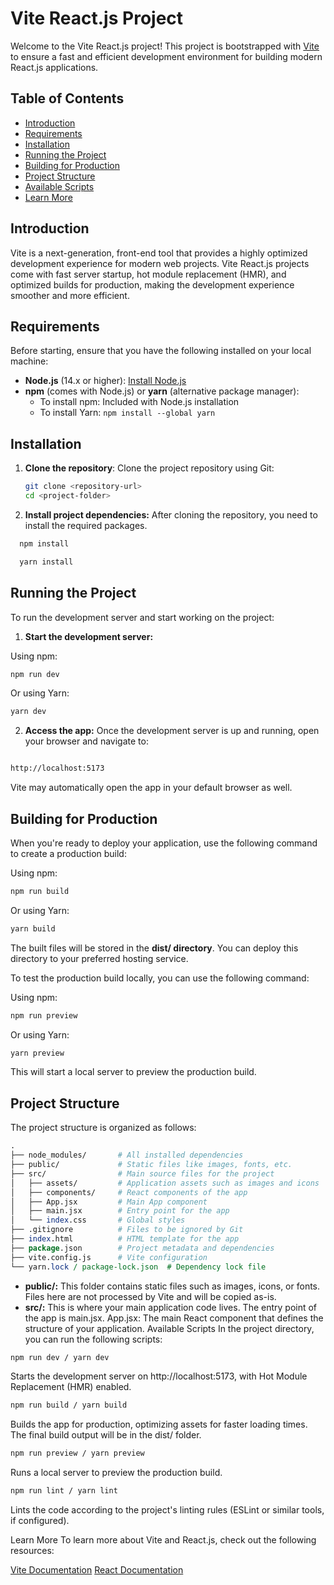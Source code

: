 # Vite React.js Project

Welcome to the Vite React.js project! This project is bootstrapped with [Vite](https://vitejs.dev/) to ensure a fast and efficient development environment for building modern React.js applications.

## Table of Contents

- [Introduction](#introduction)
- [Requirements](#requirements)
- [Installation](#installation)
- [Running the Project](#running-the-project)
- [Building for Production](#building-for-production)
- [Project Structure](#project-structure)
- [Available Scripts](#available-scripts)
- [Learn More](#learn-more)

## Introduction

Vite is a next-generation, front-end tool that provides a highly optimized development experience for modern web projects. Vite React.js projects come with fast server startup, hot module replacement (HMR), and optimized builds for production, making the development experience smoother and more efficient.

## Requirements

Before starting, ensure that you have the following installed on your local machine:

- **Node.js** (14.x or higher): [Install Node.js](https://nodejs.org/)
- **npm** (comes with Node.js) or **yarn** (alternative package manager):
  - To install npm: Included with Node.js installation
  - To install Yarn: `npm install --global yarn`

## Installation

1. **Clone the repository**:
   Clone the project repository using Git:
   ```bash
   git clone <repository-url>
   cd <project-folder>

2. **Install project dependencies:** After cloning the repository, you need to install the required packages.

```bash
  npm install 
```
```bash
  yarn install
```

## Running the Project

To run the development server and start working on the project:
1. **Start the development server:**

Using npm:

```bash
npm run dev
```
Or using Yarn:

```bash
yarn dev 
```
2. **Access the app:** Once the development server is up and running, open your browser and navigate to:

```bash

http://localhost:5173
```
Vite may automatically open the app in your default browser as well.

## Building for Production
When you're ready to deploy your application, use the following command to create a production build:

Using npm:

```bash
npm run build
```

Or using Yarn:

```bash
yarn build
```
The built files will be stored in the **dist/ directory**. You can deploy this directory to your preferred hosting service.

To test the production build locally, you can use the following command:

Using npm:

```bash
npm run preview
```
Or using Yarn:

```bash
yarn preview
```
This will start a local server to preview the production build.

## Project Structure
The project structure is organized as follows:

```perl
.
├── node_modules/       # All installed dependencies
├── public/             # Static files like images, fonts, etc.
├── src/                # Main source files for the project
│   ├── assets/         # Application assets such as images and icons
│   ├── components/     # React components of the app
│   ├── App.jsx         # Main App component
│   ├── main.jsx        # Entry point for the app
│   └── index.css       # Global styles
├── .gitignore          # Files to be ignored by Git
├── index.html          # HTML template for the app
├── package.json        # Project metadata and dependencies
├── vite.config.js      # Vite configuration
└── yarn.lock / package-lock.json  # Dependency lock file
```
- **public/:** This folder contains static files such as images, icons, or fonts. Files here are not processed by Vite and will be copied as-is.
- **src/:** This is where your main application code lives. The entry point of the app is main.jsx.
App.jsx: The main React component that defines the structure of your application.
Available Scripts
In the project directory, you can run the following scripts:

```bash 
npm run dev / yarn dev
```
Starts the development server on http://localhost:5173, with Hot Module Replacement (HMR) enabled.

```bash
npm run build / yarn build
```
Builds the app for production, optimizing assets for faster loading times. The final build output will be in the dist/ folder.

```bash 
npm run preview / yarn preview
```

Runs a local server to preview the production build.

```bash 
npm run lint / yarn lint
```
Lints the code according to the project's linting rules (ESLint or similar tools, if configured).

Learn More
To learn more about Vite and React.js, check out the following resources:

[Vite Documentation](https://vite.dev/guide/)
[React Documentation](https://react.dev/learn)





